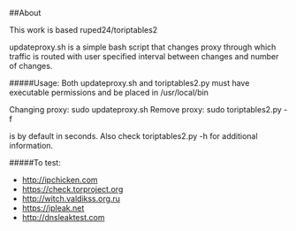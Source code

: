 ##About

This work is based ruped24/toriptables2

updateproxy.sh is a simple bash script that changes proxy through which traffic is routed with user specified interval between changes and number of changes.

#####Usage:
Both updateproxy.sh and toriptables2.py must have executable permissions and be placed in /usr/local/bin

Changing proxy: sudo updateproxy.sh <number-of-changes> <delay-between-changes>
Remove proxy: sudo toriptables2.py -f

<delay-between-changes> is by default in seconds. Also check toriptables2.py -h for additional information.


#####To test:
* http://ipchicken.com
* https://check.torproject.org
* http://witch.valdikss.org.ru
* https://ipleak.net
* http://dnsleaktest.com


